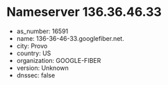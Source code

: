 # Nameserver 136.36.46.33

* as_number: 16591
* name: 136-36-46-33.googlefiber.net.
* city: Provo
* country: US
* organization: GOOGLE-FIBER
* version: Unknown
* dnssec: false

